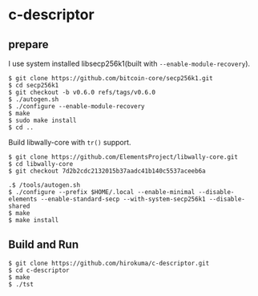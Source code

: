 # c-descriptor

## prepare

I use system installed libsecp256k1(built with `--enable-module-recovery`).

```console
$ git clone https://github.com/bitcoin-core/secp256k1.git
$ cd secp256k1
$ git checkout -b v0.6.0 refs/tags/v0.6.0
$ ./autogen.sh
$ ./configure --enable-module-recovery
$ make
$ sudo make install
$ cd ..
```

Build libwally-core with `tr()` support.

```console
$ git clone https://github.com/ElementsProject/libwally-core.git
$ cd libwally-core
$ git checkout 7d2b2cdc2132015b37aadc41b140c5537aceeb6a

.$ /tools/autogen.sh
$ ./configure --prefix $HOME/.local --enable-minimal --disable-elements --enable-standard-secp --with-system-secp256k1 --disable-shared
$ make
$ make install
```

## Build and Run

```console
$ git clone https://github.com/hirokuma/c-descriptor.git
$ cd c-descriptor
$ make
$ ./tst
```
